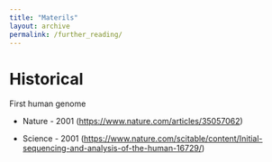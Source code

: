 ```yaml
---
title: "Materils"
layout: archive
permalink: /further_reading/
---
```



# Historical

First human genome
* Nature - 2001 (https://www.nature.com/articles/35057062)

* Science - 2001 (https://www.nature.com/scitable/content/Initial-sequencing-and-analysis-of-the-human-16729/)


